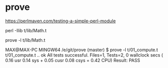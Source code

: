 # prove


https://perlmaven.com/testing-a-simple-perl-module

perl -Ilib t/lib/Math.t

prove -l t/lib/Math.t

MAX@MAX-PC MINGW64 /e/git/prove (master)
$ prove -l t/01_compute.t
t/01_compute.t .. ok
All tests successful.
Files=1, Tests=2,  0 wallclock secs ( 0.16 usr  0.14 sys +  0.05 cusr  0.08 csys =  0.42 CPU)
Result: PASS

